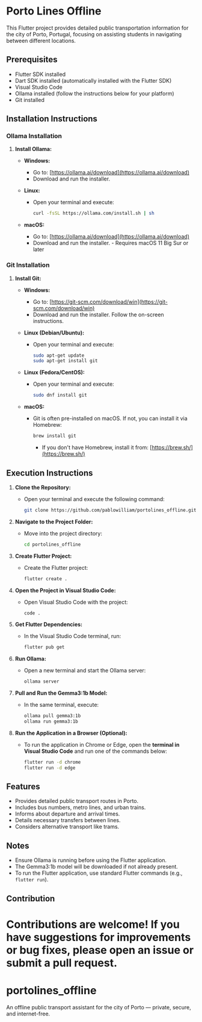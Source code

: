
# Porto Lines Offline

This Flutter project provides detailed public transportation information for the city of Porto, Portugal, focusing on assisting students in navigating between different locations.

## Prerequisites

* Flutter SDK installed
* Dart SDK installed (automatically installed with the Flutter SDK)
* Visual Studio Code
* Ollama installed (follow the instructions below for your platform)
* Git installed

## Installation Instructions

### Ollama Installation

1.  **Install Ollama:**

    * **Windows:**
        * Go to: [https://ollama.ai/download](https://ollama.ai/download)
        * Download and run the installer.
    * **Linux:**
        * Open your terminal and execute:

            ```bash
            curl -fsSL https://ollama.com/install.sh | sh
            ```

    * **macOS:**
        * Go to: [https://ollama.ai/download](https://ollama.ai/download)
        * Download and run the installer. - Requires macOS 11 Big Sur or later

### Git Installation

1.  **Install Git:**

    * **Windows:**
        * Go to: [https://git-scm.com/download/win](https://git-scm.com/download/win)
        * Download and run the installer. Follow the on-screen instructions.
    * **Linux (Debian/Ubuntu):**
        * Open your terminal and execute:

            ```bash
            sudo apt-get update
            sudo apt-get install git
            ```

    * **Linux (Fedora/CentOS):**
        * Open your terminal and execute:

            ```bash
            sudo dnf install git
            ```

    * **macOS:**
        * Git is often pre-installed on macOS. If not, you can install it via Homebrew:

            ```bash
            brew install git
            ```

            * If you don't have Homebrew, install it from: [https://brew.sh/](https://brew.sh/)

## Execution Instructions

1.  **Clone the Repository:**

    * Open your terminal and execute the following command:

        ```bash
        git clone https://github.com/pablowilliam/portolines_offline.git
        ```

2.  **Navigate to the Project Folder:**

    * Move into the project directory:

        ```bash
        cd portolines_offline
        ```

3.  **Create Flutter Project:**

    * Create the Flutter project:

        ```bash
        flutter create .
        ```

4.  **Open the Project in Visual Studio Code:**

    * Open Visual Studio Code with the project:

        ```bash
        code .
        ```

5.  **Get Flutter Dependencies:**

    * In the Visual Studio Code terminal, run:

        ```bash
        flutter pub get
        ```

6.  **Run Ollama:**

    * Open a new terminal and start the Ollama server:

        ```bash
        ollama server
        ```

7.  **Pull and Run the Gemma3:1b Model:**

    * In the same terminal, execute:

        ```bash
        ollama pull gemma3:1b
        ollama run gemma3:1b
        ```
8.  **Run the Application in a Browser (Optional):**

    * To run the application in Chrome or Edge, open the **terminal in Visual Studio Code** and run one of the commands below:

        ```bash
        flutter run -d chrome
        flutter run -d edge
        ```
## Features

* Provides detailed public transport routes in Porto.
* Includes bus numbers, metro lines, and urban trains.
* Informs about departure and arrival times.
* Details necessary transfers between lines.
* Considers alternative transport like trams.

## Notes

* Ensure Ollama is running before using the Flutter application.
* The Gemma3:1b model will be downloaded if not already present.
* To run the Flutter application, use standard Flutter commands (e.g., `flutter run`).

## Contribution

Contributions are welcome! If you have suggestions for improvements or bug fixes, please open an issue or submit a pull request.
=======
# portolines_offline
An offline public transport assistant for the city of Porto — private, secure, and internet-free.
